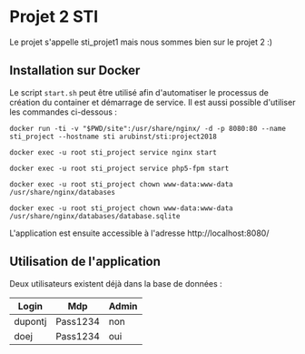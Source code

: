 # Projet 2 STI

Le projet s'appelle sti_projet1 mais nous sommes bien sur le projet 2 :)

## Installation sur Docker

Le script `start.sh` peut être utilisé afin d'automatiser le processus de création du container et démarrage de service. Il est aussi possible d'utiliser les commandes ci-dessous :

```
docker run -ti -v "$PWD/site":/usr/share/nginx/ -d -p 8080:80 --name sti_project --hostname sti arubinst/sti:project2018

docker exec -u root sti_project service nginx start

docker exec -u root sti_project service php5-fpm start

docker exec -u root sti_project chown www-data:www-data /usr/share/nginx/databases           
                                                                                             
docker exec -u root sti_project chown www-data:www-data /usr/share/nginx/databases/database.sqlite
```

L'application est ensuite accessible à l'adresse http://localhost:8080/

## Utilisation de l'application

Deux utilisateurs existent déjà dans la base de données :

| Login   | Mdp  | Admin |
|---------|------|-------|
| dupontj | Pass1234 | non   |
| doej    | Pass1234 | oui   |

